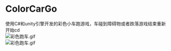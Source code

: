 # ColorCarGo
使用C#和unity引擎开发的彩色小车跑游戏，车碰到障碍物或者跌落游戏结束重新开始cd  
![彩色跑车.gif](彩色跑车上.gif)  
![彩色跑车.gif](彩色跑车下.gif)